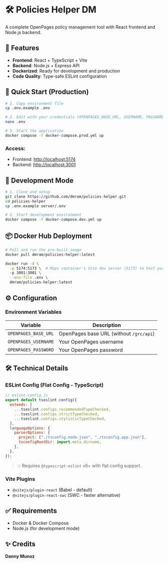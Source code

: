 # 🛠️ Policies Helper DM

A complete OpenPages policy management tool with React frontend and Node.js backend.

## 🌟 Features

- **Frontend**: React + TypeScript + Vite
- **Backend**: Node.js + Express API
- **Dockerized**: Ready for development and production
- **Code Quality**: Type-safe ESLint configuration

## 🚀 Quick Start (Production)

```bash
# 1. Copy environment file
cp .env.example .env

# 2. Edit with your credentials (OPENPAGES_BASE_URL, USERNAME, PASSWORD)
nano .env

# 3. Start the application
docker compose -f docker-compose.prod.yml up
```

### Access:

- Frontend: [http://localhost:5174](http://localhost:5174)
- Backend: [http://localhost:3001](http://localhost:3001)

## 🧪 Development Mode

```bash
# 1. Clone and setup
git clone https://github.com/dmram/policies-helper.git
cd policies-helper
cp .env.example server/.env

# 2. Start development environment
docker compose -f docker-compose.dev.yml up
```

## 📦 Docker Hub Deployment

```bash
# Pull and run the pre-built image
docker pull dmram/policies-helper:latest

docker run -d \
  -p 5174:5173 \  # Maps container's Vite dev server (5173) to host port 5174
  -p 3001:3001 \
  --env-file .env \
  dmram/policies-helper:latest
```

## ⚙️ Configuration

### Environment Variables

| Variable             | Description                             |
| -------------------- | --------------------------------------- |
| `OPENPAGES_BASE_URL` | OpenPages base URL (without `/grc/api`) |
| `OPENPAGES_USERNAME` | Your OpenPages username                 |
| `OPENPAGES_PASSWORD` | Your OpenPages password                 |

## 🛠️ Technical Details

### ESLint Config (Flat Config - TypeScript)

```js
// eslint.config.js
export default tseslint.config({
  extends: [
    ...tseslint.configs.recommendedTypeChecked,
    ...tseslint.configs.strictTypeChecked,
    ...tseslint.configs.stylisticTypeChecked,
  ],
  languageOptions: {
    parserOptions: {
      project: ["./tsconfig.node.json", "./tsconfig.app.json"],
      tsconfigRootDir: import.meta.dirname,
    },
  },
});
```

> 💡 Requires `@typescript-eslint` v6+ with flat config support.

### Vite Plugins

- `@vitejs/plugin-react` (Babel - default)
- `@vitejs/plugin-react-swc` (SWC - faster alternative)

## ✅ Requirements

- Docker & Docker Compose
- Node.js (for development mode)

## ✨ Credits 
**Danny Munoz**
